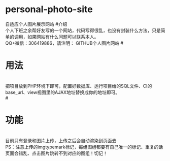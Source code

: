 # personal-photo-site
自适应个人图片展示网站
#介绍</br>
个人下班之余帮好友写的一个网站，代码写得很乱，也没有封装什么方法，只是简单的调用，如果网站有什么问题可以联系本人。</br>
QQ+微信：306419886，请注明： GITHUB个人图片网站
#<h1>用法</h1></br>
把项目放到PHP环境下即可，配置好数据库、运行项目给的SQL文件、CI的base_url、view视图里的AJAX地址替换成你的地址即可。</br>
#<h1>功能</h1></br>
目前只有登录和图片上传，上传之后会自动渲染到页面去</br>
PS：注意上传的imgtypemark标记，每组图组都要有自己唯一的标记、重复的话页面会错乱、点击图片跳转不到对应的图组！切记！

